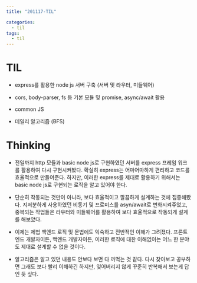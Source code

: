 ```yaml
---
title: "201117-TIL"

categories:
  - til
tags:
  - til
---
```

# TIL
 - express를 활용한 node js 서버 구축 (서버 및 라우터, 미들웨어)

 - cors, body-parser, fs 등 기본 모듈 및 promise, async/await 활용

 - common JS

 - 데일리 알고리즘 (BFS)

 

# Thinking
 - 전일까지 http 모듈과 basic node js로 구현하였던 서버를 express 프레임 워크를 활용하여 다시 구현시켜봤다. 확실히 express는 어마어마하게 편리하고 코드를 효율적으로 만들어준다. 하지만, 이러한 express를 제대로 활용하기 위해서는  basic node js로 구현되는 로직을 알고 있어야 한다.

 - 단순히 작동되는 것만이 아니라, 보다 효율적이고 깔끔하게 설계하는 것에 집중해봤다. 지저분하게 사용하였던 비동기 및 프로미스를 asyn/await로 변화시켜주었고, 중복되는 작업들은 라우터와 미들웨어를 활용하여 보다 효율적으로 작동되게 설계를 해보았다.

 - 이제는 제법 백엔드 로직 및 문법에도 익숙하고 전반적인 이해가 그려졌다. 프론트 엔드 개발자이든, 백엔드 개발자이든, 이러한 로직에 대한 이해없이는 어느 한 분야도 제대로 설계할 수 없을 것이다.

 - 알고리즘은 알고 있던 내용도 안보다 보면 다 까먹는 것 같다. 다시 찾아보고 공부하면 그래도 보다 빨리 이해하긴 하지만, 잊어버리지 않게 꾸준히 반복해서 보는게 답인 듯 싶다.